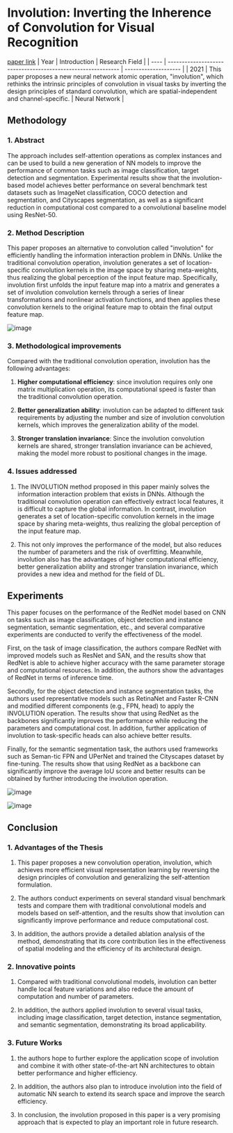 # Involution: Inverting the Inherence of Convolution for Visual Recognition
[paper link](https://arxiv.org/pdf/2103.06255) 
| Year | Introduction                                                         | Research Field                 |
| ---- | ------------------------------------------------------------ | -------------------- |
| 2021 | This paper proposes a new neural network atomic operation, "involution", which rethinks the intrinsic principles of convolution in visual tasks by inverting the design principles of standard convolution, which are spatial-independent and channel-specific.         |  Neural Network         |

## Methodology

### 1. Abstract
 The approach includes self-attention operations as complex instances and can be used to build a new generation of NN models to improve the performance of common tasks such as image classification, target detection and segmentation. Experimental results show that the involution-based model achieves better performance on several benchmark test datasets such as ImageNet classification, COCO detection and segmentation, and Cityscapes segmentation, as well as a significant reduction in computational cost compared to a convolutional baseline model using ResNet-50. 
 
### 2. Method Description 
This paper proposes an alternative to convolution called "involution" for efficiently handling the information interaction problem in DNNs. Unlike the traditional convolution operation, involution generates a set of location-specific convolution kernels in the image space by sharing meta-weights, thus realizing the global perception of the input feature map. Specifically, involution first unfolds the input feature map into a matrix and generates a set of involution convolution kernels through a series of linear transformations and nonlinear activation functions, and then applies these convolution kernels to the original feature map to obtain the final output feature map.

![image](https://github.com/user-attachments/assets/b363ea34-9357-4dbb-97a0-435c1acb94d5)

### 3. Methodological improvements
  Compared with the traditional convolution operation, involution has the following advantages:

  1. **Higher computational efficiency**: since involution requires only one matrix multiplication operation, its computational speed is faster than the traditional convolution operation.
  
  2. **Better generalization ability**: involution can be adapted to different task requirements by adjusting the number and size of involution convolution kernels, which improves the generalization ability of the model.
  
  3. **Stronger translation invariance**: Since the involution convolution kernels are shared, stronger translation invariance can be achieved, making the model more robust to positional changes in the image.
     
### 4. Issues addressed 
  1. The INVOLUTION method proposed in this paper mainly solves the information interaction problem that exists in DNNs. Although the traditional convolution operation can effectively extract local features, it is difficult to capture the global information. In contrast, involution generates a set of location-specific convolution kernels in the image space by sharing meta-weights, thus realizing the global perception of the input feature map.
  
  2. This not only improves the performance of the model, but also reduces the number of parameters and the risk of overfitting. Meanwhile, involution also has the advantages of higher computational efficiency, better generalization ability and stronger translation invariance, which provides a new idea and method for the field of DL.
     
## Experiments
  This paper focuses on the performance of the RedNet model based on CNN on tasks such as image classification, object detection and instance segmentation, semantic segmentation, etc., and several comparative experiments are conducted to verify the effectiveness of the model.

First, on the task of image classification, the authors compare RedNet with improved models such as ResNet and SAN, and the results show that RedNet is able to achieve higher accuracy with the same parameter storage and computational resources. In addition, the authors show the advantages of RedNet in terms of inference time.

Secondly, for the object detection and instance segmentation tasks, the authors used representative models such as RetinaNet and Faster R-CNN and modified different components (e.g., FPN, head) to apply the INVOLUTION operation. The results show that using RedNet as the backbones significantly improves the performance while reducing the parameters and computational cost. In addition, further application of involution to task-specific heads can also achieve better results.

Finally, for the semantic segmentation task, the authors used frameworks such as Seman-tic FPN and UPerNet and trained the Cityscapes dataset by fine-tuning. The results show that using RedNet as a backbone can significantly improve the average IoU score and better results can be obtained by further introducing the involution operation.

![image](https://github.com/user-attachments/assets/a4b5ea36-6db1-4da9-9f41-4dc22b90db21)

![image](https://github.com/user-attachments/assets/92508c9c-1e49-43b4-98eb-6d8e36cf764f)

## Conclusion

### 1. Advantages of the Thesis
  1. This paper proposes a new convolution operation, involution, which achieves more efficient visual representation learning by reversing the design principles of convolution and generalizing the self-attention formulation.
  
  2. The authors conduct experiments on several standard visual benchmark tests and compare them with traditional convolutional models and models based on self-attention, and the results show that involution can significantly improve performance and reduce computational cost.
  
  3. In addition, the authors provide a detailed ablation analysis of the method, demonstrating that its core contribution lies in the effectiveness of spatial modeling and the efficiency of its architectural design.
     
### 2. Innovative points
  1. Compared with traditional convolutional models, involution can better handle local feature variations and also reduce the amount of computation and number of parameters.
  
  2. In addition, the authors applied involution to several visual tasks, including image classification, target detection, instance segmentation, and semantic segmentation, demonstrating its broad applicability.

### 3. Future Works
  1. the authors hope to further explore the application scope of involution and combine it with other state-of-the-art NN architectures to obtain better performance and higher efficiency.
  
  2. In addition, the authors also plan to introduce involution into the field of automatic NN search to extend its search space and improve the search efficiency.
  
  3. In conclusion, the involution proposed in this paper is a very promising approach that is expected to play an important role in future research.

